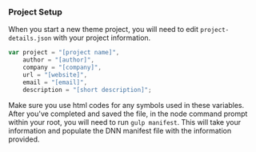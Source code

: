 ### Project Setup

When you start a new theme project, you will need to edit `project-details.json` with your project information.

```javascript
var project = "[project name]",
	author = "[author]",
	company = "[company]",
	url = "[website]",
	email = "[email]",
	description = "[short description]";
```

Make sure you use html codes for any symbols used in these variables. After you've completed and saved the file, in the node command prompt within your root, you will need to run `gulp manifest`. This will take your information and populate the DNN manifest file with the information provided.
